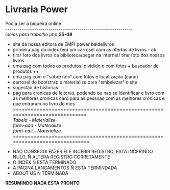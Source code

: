﻿#  Livraria Power
Podia ser a biqueira online<br/>
--------------------------------------------------------------<br/>
<i>ideias para trabalho php <b>25-09</b></i>
<br/>
- site da nossa editora de EMPI power baldelivros <br/>
- primeira pag do index terá um carrosel com as ofertas de livros - ok <br/>
- tirar foto dos livros da biblioteca/pegar na internet/ tirar foto dos nossos livros<br/>
- uma pag com todos os produtos: dividido e com fotos + buscador de produtos ++<br/>
- uma pag com o "sobre nós" com fotos e localização (caraí) <br/>
- carrosel do bootstrap e materialize para "embelezar" o site<br/>
- sugestão de historias <br/>
- pag para cronicas de leitores, podendo ou nao se identificar e livro com as melhores cronicas card para as pessoas com as melhores cronicas e que entraram no livro do mes<br/>
============================================================================<br/>
*Tabela - Materialize*<br/>
*form-add - Materialize*<br/>
*form-edit - Materialize*<br/>
=============================================================================<br/>
<UL>
<LI> NÃO CONSEGUI FAZER ELE INCERIR REGISTRO, ESTÁ INCERINDO NULO, Ñ ALTERA REGISTRO CORRETAMENTE</LI>
<LI> O INDEX Ñ ESTÁ TERMINADO</LI>
<LI> A PAGINA LANCAMENTOS Ñ ESTÁ TERMINDADA</LI>
<LI> ABOUT US Ñ TERMINADA</LI>
</UL>
<b>RESUMINDO NADA ESTÁ PRONTO<b>